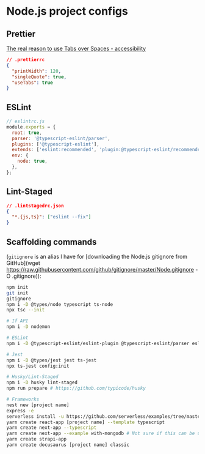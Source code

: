 # Node.js project configs
## Prettier
[The real reason to use Tabs over Spaces - accessibility](https://www.reddit.com/r/javascript/comments/c8drjo/nobody_talks_about_the_real_reason_to_use_tabs/)

```json
// .prettierrc
{
  "printWidth": 120,
  "singleQuote": true,
  "useTabs": true
}
```

## ESLint
```javascript
// eslintrc.js
module.exports = {
  root: true,
  parser: '@typescript-eslint/parser',
  plugins: ['@typescript-eslint'],
  extends: ['eslint:recommended', 'plugin:@typescript-eslint/recommended'],
  env: {
    node: true,
  },
};
```

## Lint-Staged
```json
// .lintstagedrc.json
{
  "*.{js,ts}": ["eslint --fix"]
}
```


## Scaffolding commands
(`gitignore` is an alias I have for [downloading the Node.js gitignore from GitHub](wget https://raw.githubusercontent.com/github/gitignore/master/Node.gitignore -O .gitignore)):

```bash
npm init
git init
gitignore
npm i -D @types/node typescript ts-node
npx tsc --init

# If API
npm i -D nodemon

# ESLint
npm i -D @typescript-eslint/eslint-plugin @typescript-eslint/parser eslint

# Jest
npm i -D @types/jest jest ts-jest
npx ts-jest config:init

# Husky/Lint-Staged
npm i -D husky lint-staged
npm run prepare # https://github.com/typicode/husky

# Frameworks
nest new [project name]
express -e
serverless install -u https://github.com/serverless/examples/tree/master/aws-node-http-api -n my-project
yarn create react-app [project name] --template typescript
yarn create next-app --typescript
yarn create next-app --example with-mongodb # Not sure if this can be used with --typescript
yarn create strapi-app
yarn create docusaurus [project name] classic
```
